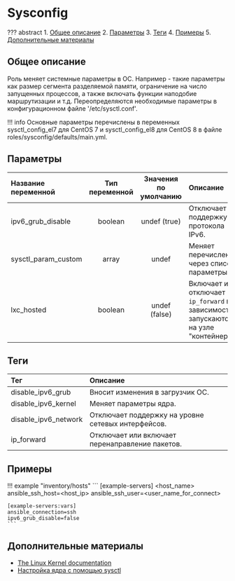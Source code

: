 # Sysconfig

??? abstract
    1. [Общее описание](#общее-описание)
    2. [Параметры](#параметры)
    3. [Теги](#теги)
    4. [Примеры](#примеры)
    5. [Дополнительные материалы](#дополнительные-материалы)

## Общее описание
Роль меняет системные параметры в ОС. Например - такие параметры как размер сегмента разделяемой памяти, ограничение на число запущенных процессов, а также включать функции наподобие маршрутизации и т.д. Переопределяются необходимые параметры в конфигурационном файле '/etc/sysctl.conf'.

!!! info
    Основные параметры перечислены в переменных sysctl_config_el7 для CentOS 7 и sysctl_config_el8 для CentOS 8 в файле roles/sysconfig/defaults/main.yml.

## Параметры
|Название переменной               | Тип переменной | Значения по умолчанию | Описание                                                                                |
|:---------------------------------|:--------------:|:---------------------:|:----------------------------------------------------------------------------------------|
|ipv6_grub_disable                 | boolean        | undef (true)          | Отключает поддержку протокола IPv6.                                                     |
|sysctl_param_custom               | array          | undef                 | Меняет перечисленные через список параметры.                                            |
|lxc_hosted                        | boolean        | undef (false)         | Включает или отключает `ip_forward` в зависимости, запускаются ли на узле "контейнеры". | 


## Теги
|Тег                  | Описание                                          |
|:--------------------|:--------------------------------------------------|
|disable_ipv6_grub    | Вносит изменения в загрузчик ОС.                  |
|disable_ipv6_kernel  | Меняет параметры ядра.                            |
|disable_ipv6_network | Отключает поддержку на уровне сетевых интерфейсов.|
|ip_forward           | Отключает или включает перенаправление пакетов.   |

## Примеры

!!! example "inventory/hosts"
    ```
    [example-servers]
    <host_name> ansible_ssh_host=<host_ip> ansible_ssh_user=<user_name_for_connect>

    [example-servers:vars]
    ansible_connection=ssh
    ipv6_grub_disable=false
    ```

## Дополнительные материалы

- [The Linux Kernel documentation](https://www.kernel.org/doc/html/latest/admin-guide/sysctl/index.html)
- [Настройка ядра с помощью sysctl](http://netsago.org/ru/notes/2008/10/)